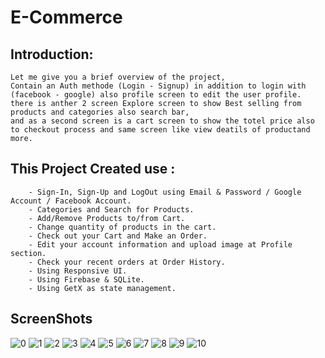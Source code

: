 # E-Commerce

## Introduction:

    Let me give you a brief overview of the project, 
    Contain an Auth methode (Login - Signup) in addition to login with (facebook - google) also profile screen to edit the user profile.
    there is anther 2 screen Explore screen to show Best selling from products and categories also search bar,
    and as a second screen is a cart screen to show the totel price also to checkout process and same screen like view deatils of productand more.





## This Project Created use :
        - Sign-In, Sign-Up and LogOut using Email & Password / Google Account / Facebook Account.
        - Categories and Search for Products.
        - Add/Remove Products to/from Cart.
        - Change quantity of products in the cart.
        - Check out your Cart and Make an Order.
        - Edit your account information and upload image at Profile section.
        - Check your recent orders at Order History.
        - Using Responsive UI.
        - Using Firebase & SQLite.
        - Using GetX as state management.


## ScreenShots
![0](assets/images/splash.png)
![1](screenshots/1.jpg)
![2](screenshots/2.jpg)
![3](screenshots/3.jpg)
![4](screenshots/4.jpg)
![5](screenshots/5.jpg)
![6](screenshots/6.jpg)
![7](screenshots/7.jpg)
![8](screenshots/8.jpg)
![9](screenshots/9.jpg)
![10](screenshots/10.jpg)